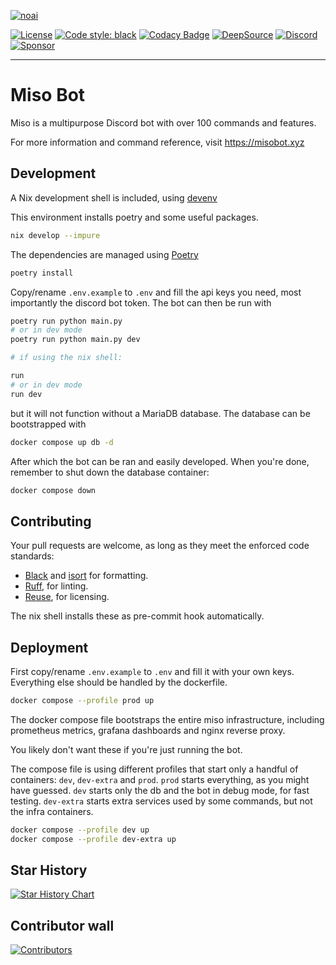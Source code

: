 [![noai](https://notbyai.fyi/img/written-by-human-not-by-ai-white.svg)](https://notbyai.fyi/)

[![License](https://img.shields.io/github/license/joinemm/miso-bot)](https://img.shields.io/github/license/joinemm/miso-bot)
[![Code style: black](https://img.shields.io/badge/code%20style-black-000000.svg)](https://github.com/psf/black)
[![Codacy Badge](https://api.codacy.com/project/badge/Grade/84479f7c0f4c44a6aa2ba435e0215436)](https://app.codacy.com/manual/joinemm/miso-bot?utm_source=github.com&utm_medium=referral&utm_content=joinemm/miso-bot&utm_campaign=Badge_Grade_Dashboard)
[![DeepSource](https://deepsource.io/gh/joinemm/miso-bot.svg/?label=active+issues&show_trend=true&token=0E1BBh1I4k_HkqRvfRy86yMc)](https://deepsource.io/gh/joinemm/miso-bot/?ref=repository-badge)
[![Discord](https://img.shields.io/discord/652904322706833409.svg?label=&logo=discord&logoColor=ffffff&color=7389D8&labelColor=6A7EC2)](https://discord.gg/RzDW3Ne)
[![Sponsor](https://img.shields.io/github/sponsors/joinemm?color=%23db61a2)](https://github.com/sponsors/joinemm)


* * *

# Miso Bot

Miso is a multipurpose Discord bot with over 100 commands and features.

For more information and command reference, visit <https://misobot.xyz>

## Development

A Nix development shell is included, using [devenv](https://github.com/cachix/devenv)

This environment installs poetry and some useful packages.

```sh
nix develop --impure
```

The dependencies are managed using [Poetry](https://python-poetry.org/)

```sh
poetry install
```

Copy/rename `.env.example` to `.env` and fill the api keys you need, most importantly the discord bot token.
The bot can then be run with

```sh
poetry run python main.py
# or in dev mode
poetry run python main.py dev

# if using the nix shell:

run
# or in dev mode
run dev
```

but it will not function without a MariaDB database.
The database can be bootstrapped with

```sh
docker compose up db -d
```

After which the bot can be ran and easily developed.
When you're done, remember to shut down the database container:

```sh
docker compose down
```

## Contributing

Your pull requests are welcome, as long as they meet the enforced code standards:

- [Black](https://github.com/psf/black) and [isort](https://pycqa.github.io/isort/) for formatting.
- [Ruff](https://github.com/astral-sh/ruff), for linting.
- [Reuse](https://reuse.software/), for licensing.

The nix shell installs these as pre-commit hook automatically.

## Deployment

First copy/rename `.env.example` to `.env` and fill it with your own keys.
Everything else should be handled by the dockerfile.

```sh
docker compose --profile prod up
```

The docker compose file bootstraps the entire miso infrastructure,
including prometheus metrics, grafana dashboards and nginx reverse proxy.

You likely don't want these if you're just running the bot.

The compose file is using different profiles that start only a handful of containers: `dev`, `dev-extra` and `prod`.
`prod` starts everything, as you might have guessed. 
`dev` starts only the db and the bot in debug mode, for fast testing. 
`dev-extra` starts extra services used by some commands, but not the infra containers.

```sh
docker compose --profile dev up
docker compose --profile dev-extra up
```

## Star History

[![Star History Chart](https://api.star-history.com/svg?repos=joinemm/miso-bot&type=Date)](https://star-history.com/#joinemm/miso-bot&Date)

## Contributor wall

[![Contributors](https://contrib.rocks/image?repo=joinemm/miso-bot)](https://github.com/joinemm/miso-bot/graphs/contributors)
